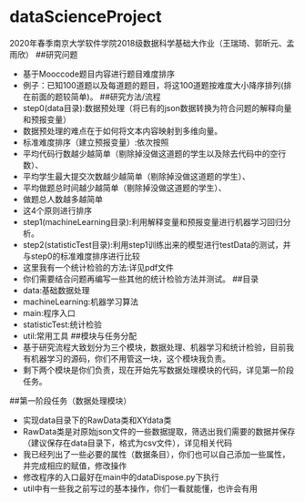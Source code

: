 # dataScienceProject
2020年春季南京大学软件学院2018级数据科学基础大作业（王瑞琦、郭昕元、孟雨欣）
##研究问题
- 基于Mooccode题目内容进行题目难度排序
- 例子：已知100道题以及每道题的题目，将这100道题按难度大小降序排列(排在前面的题较简单)。
##研究方法/流程
- step0(data目录):数据预处理（将已有的json数据转换为符合问题的解释向量和预报变量）
- 数据预处理的难点在于如何将文本内容映射到多维向量。
- 标准难度排序（建立预报变量）:依次按照
- 平均代码行数越少越简单（剔除掉没做这道题的学生以及除去代码中的空行数）、
- 平均学生最大提交次数越少越简单（剔除掉没做这道题的学生）、
- 平均做题总时间越少越简单（剔除掉没做这道题的学生）、
- 做题总人数越多越简单
- 这4个原则进行排序
- step1(machineLearning目录):利用解释变量和预报变量进行机器学习回归分析。
- step2(statisticTest目录):利用step1训练出来的模型进行testData的测试，并与step0的标准难度排序进行比较
- 这里我有一个统计检验的方法:详见pdf文件
- 你们需要结合问题再编写一些其他的统计检验方法并测试。
##目录
- data:基础数据处理
- machineLearning:机器学习算法
- main:程序入口
- statisticTest:统计检验
- util:常用工具
##模块与任务分配
- 基于研究流程大致划分为三个模块，数据处理、机器学习和统计检验，目前我有机器学习的源码，你们不用管这一块，这个模块我负责。
- 剩下两个模块是你们负责，现在开始先写数据处理模块的代码，详见第一阶段任务。

##第一阶段任务（数据处理模块）
- 实现data目录下的RawData类和XYdata类
- RawData类是对原始json文件的一些数据提取，筛选出我们需要的数据并保存（建议保存在data目录下，格式为csv文件），详见相关代码
- 我已经列出了一些必要的属性（数据条目），你们也可以自己添加一些属性，并完成相应的赋值，修改操作
- 修改程序的入口最好在main中的dataDispose.py下执行
- util中有一些我之前写过的基本操作，你们一看就能懂，也许会有用

